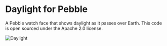 # Daylight for Pebble

A Pebble watch face that shows daylight as it passes over Earth. This code is open sourced under the Apache 2.0 license.

![Daylight](https://raw.github.com/mcongrove/PebbleDaylight/master/watchface.jpg)